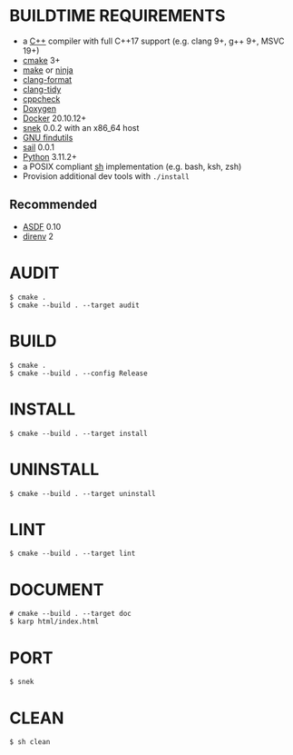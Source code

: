 # BUILDTIME REQUIREMENTS

* a [C++](https://www.cplusplus.com/) compiler with full C++17 support (e.g. clang 9+, g++ 9+, MSVC 19+)
* [cmake](https://cmake.org/) 3+
* [make](https://pubs.opengroup.org/onlinepubs/9699919799/utilities/make.html) or [ninja](https://ninja-build.org/)
* [clang-format](https://clang.llvm.org/docs/ClangFormat.html)
* [clang-tidy](https://clang.llvm.org/extra/clang-tidy/)
* [cppcheck](https://cppcheck.sourceforge.io/)
* [Doxygen](https://www.doxygen.nl/index.html)
* [Docker](https://www.docker.com/) 20.10.12+
* [snek](https://github.com/mcandre/snek) 0.0.2 with an x86_64 host
* [GNU findutils](https://www.gnu.org/software/findutils/)
* [sail](https://github.com/mcandre/sail) 0.0.1
* [Python](https://www.python.org/) 3.11.2+
* a POSIX compliant [sh](https://pubs.opengroup.org/onlinepubs/9699919799/utilities/sh.html) implementation (e.g. bash, ksh, zsh)
* Provision additional dev tools with `./install`

## Recommended

* [ASDF](https://asdf-vm.com/) 0.10
* [direnv](https://direnv.net/) 2

# AUDIT

```console
$ cmake .
$ cmake --build . --target audit
```

# BUILD

```console
$ cmake .
$ cmake --build . --config Release
```

# INSTALL

```console
$ cmake --build . --target install
```

# UNINSTALL

```console
$ cmake --build . --target uninstall
```

# LINT

```console
$ cmake --build . --target lint
```

# DOCUMENT

```console
# cmake --build . --target doc
$ karp html/index.html
```

# PORT

```console
$ snek
```

# CLEAN

```console
$ sh clean
```
